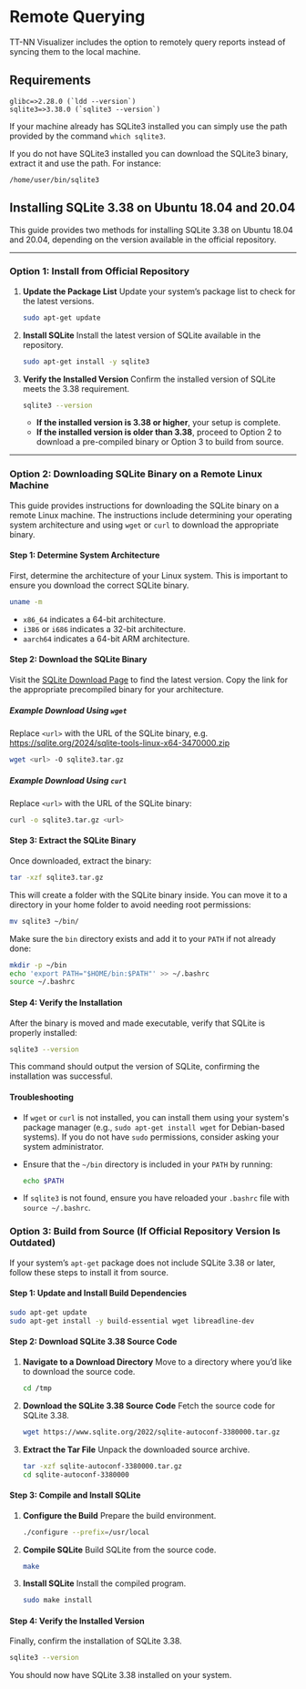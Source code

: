 # Remote Querying

TT-NN Visualizer includes the option to remotely query reports instead of syncing them to the local machine.

## Requirements

```
glibc=>2.28.0 (`ldd --version`)
sqlite3=>3.38.0 (`sqlite3 --version`)
```

If your machine already has SQLite3 installed you can simply use the path provided by the command `which sqlite3`.

If you do not have SQLite3  installed you can download the SQLite3 binary, extract it and use the path. For instance:

`/home/user/bin/sqlite3`

## Installing SQLite 3.38 on Ubuntu 18.04 and 20.04

This guide provides two methods for installing SQLite 3.38 on Ubuntu 18.04 and 20.04, depending on the version available in the official repository.

---

### Option 1: Install from Official Repository

1. **Update the Package List**
   Update your system’s package list to check for the latest versions.

   ```bash
   sudo apt-get update
   ```

2. **Install SQLite**
   Install the latest version of SQLite available in the repository.

   ```bash
   sudo apt-get install -y sqlite3
   ```

3. **Verify the Installed Version**
   Confirm the installed version of SQLite meets the 3.38 requirement.

   ```bash
   sqlite3 --version
   ```

   - **If the installed version is 3.38 or higher**, your setup is complete.
   - **If the installed version is older than 3.38**, proceed to Option 2 to download a pre-compiled binary or Option 3 to build from source.

---

### Option 2: Downloading SQLite Binary on a Remote Linux Machine

This guide provides instructions for downloading the SQLite binary on a remote Linux machine. The instructions include determining your operating system architecture and using `wget` or `curl` to download the appropriate binary.

#### Step 1: Determine System Architecture

First, determine the architecture of your Linux system. This is important to ensure you download the correct SQLite binary.

```bash
uname -m
```

- `x86_64` indicates a 64-bit architecture.
- `i386` or `i686` indicates a 32-bit architecture.
- `aarch64` indicates a 64-bit ARM architecture.

#### Step 2: Download the SQLite Binary

Visit the [SQLite Download Page](https://sqlite.org/download.html) to find the latest version. Copy the link for the appropriate precompiled binary for your architecture.

##### Example Download Using `wget`

Replace `<url>` with the URL of the SQLite binary, e.g. <https://sqlite.org/2024/sqlite-tools-linux-x64-3470000.zip>

```bash
wget <url> -O sqlite3.tar.gz
```

##### Example Download Using `curl`

Replace `<url>` with the URL of the SQLite binary:

```bash
curl -o sqlite3.tar.gz <url>
```

#### Step 3: Extract the SQLite Binary

Once downloaded, extract the binary:

```bash
tar -xzf sqlite3.tar.gz
```

This will create a folder with the SQLite binary inside. You can move it to a directory in your home folder to avoid needing root permissions:

```bash
mv sqlite3 ~/bin/
```

Make sure the `bin` directory exists and add it to your `PATH` if not already done:

```bash
mkdir -p ~/bin
echo 'export PATH="$HOME/bin:$PATH"' >> ~/.bashrc
source ~/.bashrc
```

#### Step 4: Verify the Installation

After the binary is moved and made executable, verify that SQLite is properly installed:

```bash
sqlite3 --version
```

This command should output the version of SQLite, confirming the installation was successful.

#### Troubleshooting

- If `wget` or `curl` is not installed, you can install them using your system's package manager (e.g., `sudo apt-get install wget` for Debian-based systems). If you do not have `sudo` permissions, consider asking your system administrator.
- Ensure that the `~/bin` directory is included in your `PATH` by running:

  ```bash
  echo $PATH
  ```

- If `sqlite3` is not found, ensure you have reloaded your `.bashrc` file with `source ~/.bashrc`.

### Option 3: Build from Source (If Official Repository Version Is Outdated)

If your system’s `apt-get` package does not include SQLite 3.38 or later, follow these steps to install it from source.

#### Step 1: Update and Install Build Dependencies

```bash
sudo apt-get update
sudo apt-get install -y build-essential wget libreadline-dev
```

#### Step 2: Download SQLite 3.38 Source Code

1. **Navigate to a Download Directory**
   Move to a directory where you’d like to download the source code.

   ```bash
   cd /tmp
   ```

2. **Download the SQLite 3.38 Source Code**
   Fetch the source code for SQLite 3.38.

   ```bash
   wget https://www.sqlite.org/2022/sqlite-autoconf-3380000.tar.gz
   ```

3. **Extract the Tar File**
   Unpack the downloaded source archive.

   ```bash
   tar -xzf sqlite-autoconf-3380000.tar.gz
   cd sqlite-autoconf-3380000
   ```

#### Step 3: Compile and Install SQLite

1. **Configure the Build**
   Prepare the build environment.

   ```bash
   ./configure --prefix=/usr/local
   ```

2. **Compile SQLite**
   Build SQLite from the source code.

   ```bash
   make
   ```

3. **Install SQLite**
   Install the compiled program.

   ```bash
   sudo make install
   ```

#### Step 4: Verify the Installed Version

Finally, confirm the installation of SQLite 3.38.

```bash
sqlite3 --version
```

You should now have SQLite 3.38 installed on your system.
